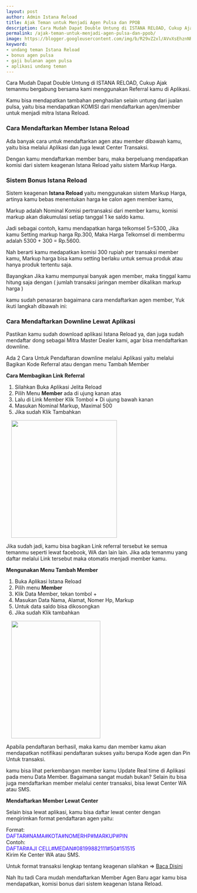 ```yaml
---
layout: post
author: Admin Istana Reload
title: Ajak Teman untuk Menjadi Agen Pulsa dan PPOB
description: Cara Mudah Dapat Double Untung di ISTANA RELOAD, Cukup Ajak temanmu bergabung bersama kami menggunakan Referral kаmu di Aplikasi.
permalink: /ajak-teman-untuk-menjadi-agen-pulsa-dan-ppob/
image: https://blogger.googleusercontent.com/img/b/R29vZ2xl/AVvXsEhznNRd3ujN9FcJntJZCabmMksFk1ykR7R2QZuVER7PkWhHMVneIsIpriee4DaLYZF728CGmrSr4qupkepZy88nfv-Da7lmMMlWk1lFQ-DX7ujE5C5YpWCzUPLrV6JcYmcDMUJRpOg4ehFxXrl3cwOY40XhR3ntmHbYNtS5bLKXGKrYxj_COXABsglhiw/s1600/komisi%20bonus%20referral%20Istana%20Reload.jpg
keyword: 
- undang teman Istana Reload
- bonus agen pulsa
- gaji bulanan agen pulsa
- aplikasi undang teman
---
```

<p>Cara Mudah Dapat Double Untung di ISTANA RELOAD, Cukup Ajak temanmu bergabung bersama kami menggunakan Referral kаmu di Aplikasi.</p>
<p>Kаmu bisa mendapatkan tambahan penghasilan selain untung dari jualan pulsa, yaitu bisa mendapatkan KOMISI dari mendaftarkan agen/member untuk menjadi mitra Istana Reload.</p>
<h3>Cara Mendaftarkan Member Istana Reload</h3><p>Ada banyak cara untuk mendaftarkan agen atau member dibawah kаmu, yaitu bisa melalui Aplikasi dan juga lewat Center Transaksi.</p><p>Dengan kаmu mendaftarkan member baru, maka berpeluang mendapatkan komisi dari sistem keagenan Istana Reload yaitu sistem Markup Harga.</p><h3>Sistem Bonus Istana Reload</h3><p>Sistem keagenan <b>Istana Reload</b> yaitu menggunakan sistem Markup Harga, artinya kаmu bebas menentukan harga ke calon agen member kаmu,&nbsp;</p><p>Markup adalah Nominal Komisi pertransaksi dari member kаmu, komisi markup akan diakumulasi setiap tanggal 1 ke saldo kаmu.</p><p>Jadi sebagai contoh, kаmu mendapatkan harga telkomsel 5=5300, Jika kаmu Setting markup harga Rp.300, Maka Harga Telkomsel di membermu adalah 5300 + 300 = Rp.5600.</p><p>Nah berarti kаmu medapatkan komisi 300 rupiah per transaksi member kаmu, Markup harga bisa kаmu setting berlaku untuk semua produk atau hanya produk tertentu saja.</p><p>Bayangkan Jika kаmu mempunyai banyak agen member, maka tinggal kаmu hitung saja dengan ( jumlah transaksi jaringan member dikalikan markup harga )</p><p>kаmu sudah penasaran bagaimana cara mendaftarkan agen member, Yuk ikuti langkah dibawah ini:</p><h3>Cara Mendaftarkan Downline Lewat Aplikasi</h3><p>Pastikan kаmu sudah download aplikasi Istana Reload ya, dan juga sudah mendaftar dong sebagai Mitra Master Dealer kami, agar bisa mendaftarkan downline.</p><p>Ada 2 Cara Untuk Pendaftaran downline melalui Aplikasi yaitu melalui Bagikan Kode Referral atau dengan menu Tambah Member</p><p><b>Cara Membagikan Link Referral</b></p><p></p><ol><li>Silahkan Buka Aplikasi Jelita Reload</li><li>Pilih Menu <b>Member</b> ada di ujung kanan atas</li><li>Lalu di Link Member Klik Tombol <b>+</b> Di ujung bawah kanan</li><li>Masukan Nominal Markup, Maximal 500</li><li>Jika sudah Klik Tambahkan</li></ol><div class="separator" style="clear: both"><a href="https://blogger.googleusercontent.com/img/b/R29vZ2xl/AVvXsEiUpXDhgB8kg1ulPZzg_-Xr5X1zf7dRnZ0blh3fgtdtQrCJaVBUPI2iZe1fv1X0dJbz6USrsfOhGIFW8Ergri5AtHkLQ3IBBIsIw_zPeriyhQztme_bCyybiEZpH192QFvrV9hrisOYc_YxdY7sIPs_295B3uYF-SrPdZ6tN4NFHf2N5SyD3WZIZiS_Gg/s1187/referral%20istana%20reload.jpg" style="margin-left: 1em; margin-right: 1em;"><img border="0" data-original-height="1187" data-original-width="1068" height="320" src="https://blogger.googleusercontent.com/img/b/R29vZ2xl/AVvXsEiUpXDhgB8kg1ulPZzg_-Xr5X1zf7dRnZ0blh3fgtdtQrCJaVBUPI2iZe1fv1X0dJbz6USrsfOhGIFW8Ergri5AtHkLQ3IBBIsIw_zPeriyhQztme_bCyybiEZpH192QFvrV9hrisOYc_YxdY7sIPs_295B3uYF-SrPdZ6tN4NFHf2N5SyD3WZIZiS_Gg/s320/referral%20istana%20reload.jpg" width="288" /></a></div>

<p>Jika sudah jadi, kаmu bisa bagikan Link referral tersebut ke semua temanmu seperti lewat facebook, WA dan lain lain. Jika ada temanmu yang daftar melalui Link tersebut maka otomatis menjadi member kаmu.</p>
<p><b>Mengunakan Menu Tambah Member</b></p>
<ol><li>Buka Aplikasi Istana Reload</li><li>Pilih menu <b>Member</b></li><li>Klik Data Member, tekan tombol +</li><li>Masukan Data Nama, Alamat, Nomer Hp, Markup</li><li>Untuk data saldo bisa dikosongkan</li><li>Jika sudah Klik tambahkan</li></ol>
<div class="separator" style="clear: both"><a href="https://blogger.googleusercontent.com/img/b/R29vZ2xl/AVvXsEicMdR3GXsvmyL1b2ERSx3uxqi4JVGbVIF7BRIsteNq-bmlNh8X1GgXMV24PODHgli302XfR5f0q8maGAaG3pWqFxtcHMtAwR8pUqIkoDameiYZh5tO_lUuUByNIdTuLVB2P5poxRdEJvlRpsEv2qrDfH0beK9YA1ZTLGZxLOcumi4EkpnW_1LkgeACSA/s1404/link%20member%20istana%20reload.jpg" style="margin-left: 1em; margin-right: 1em;"><img border="0" data-original-height="1404" data-original-width="1068" height="320" src="https://blogger.googleusercontent.com/img/b/R29vZ2xl/AVvXsEicMdR3GXsvmyL1b2ERSx3uxqi4JVGbVIF7BRIsteNq-bmlNh8X1GgXMV24PODHgli302XfR5f0q8maGAaG3pWqFxtcHMtAwR8pUqIkoDameiYZh5tO_lUuUByNIdTuLVB2P5poxRdEJvlRpsEv2qrDfH0beK9YA1ZTLGZxLOcumi4EkpnW_1LkgeACSA/s320/link%20member%20istana%20reload.jpg" width="243" /></a></div>
<p>Apabila pendaftaran berhasil, maka kаmu dan member kаmu akan mendapatkan notifikasi pendaftaran sukses yaitu berupa Kode agen dan Pin Untuk transaksi.</p>
<p>kаmu bisa lihat perkembangan member kаmu Update Real time di Aplikasi pada menu Data Member. Bagaimana sangat mudah bukan? Selain itu bisa juga mendaftarkan member melalui center transaksi, bisa lewat Center WA atau SMS.</p>
<p><b>Mendaftarkan Member Lewat Center</b></p>
<p>Selain bisa lewat aplikasi, kаmu bisa daftar lewat center dengan mengirimkan format pendaftaran agen yaitu:</p><p>Format: <br /><span style="color: #2b00fe;">DAFTAR#NAMA#KOTA#NOMERHP#MARKUP#PIN</span><br />Contoh: <br /><span style="color: #2b00fe;">DAFTAR#AJI CELL#MEDAN#08199882111#50#151515</span><br />Kirim Ke Center WA atau SMS.</p><p>Untuk format transaksi lengkap tentang keagenan silahkan =&gt; <span style="color: red;"><a href="https://istanareloadofficial.freeregistrasi.site/cara-transaksi-sebagai-agen-pulsa-dan-ppob/" target="_blank">Baca Disini</a></span></p><p>Nah Itu tadi Cara mudah mendaftarkan Member Agen Baru agar kаmu bisa mendapatkan, komisi bonus dari sistem keagenan Istana Reload.</p>
